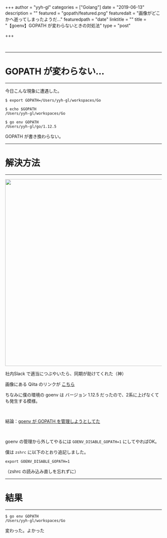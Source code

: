 +++
author = "yyh-gl"
categories = ["Golang"]
date = "2019-06-13"
description = ""
featured = "gopath/featured.png"
featuredalt = "画像がどこかへ逝ってしまったようだ…"
featuredpath = "date"
linktitle = ""
title = "【goenv】GOPATH が変わらないときの対処法"
type = "post"

+++

<br>

---
# GOPATH が変わらない…
---

今日こんな現象に遭遇した。

```
$ export GOPATH=/Users/yyh-gl/workspaces/Go

$ echo $GOPATH
/Users/yyh-gl/workspaces/Go

$ go env GOPATH
/Users/yyh-gl/go/1.12.5
```

GOPATH が書き換わらない。


---
# 解決方法
---

<img src="https://yyh-gl.github.io/tech-blog/img/tech-blog/2019/06/gopath/help.png" width="600">


社内Slack で適当につぶやいたら、同期が助けてくれた（神）

画像にある Qiita のリンクが [こちら](https://qiita.com/gimKondo/items/add08298e24ae400505e)

ちなみに僕の環境の goenv は バージョン 1.12.5 だったので、2系に上げなくても発生する模様。

<br>

結論：<u>goenv が GOPATH を管理しようとしてた</u>


<br>

goenv の管理から外してやるには `GOENV_DISABLE_GOPATH=1` にしてやればOK。

僕は `zshrc` に以下のとおり追記しました。

`export GOENV_DISABLE_GOPATH=1`

（zshrc の読み込み直しを忘れずに）


---
# 結果
---

```
$ go env GOPATH
/Users/yyh-gl/workspaces/Go
```

変わった。よかった
